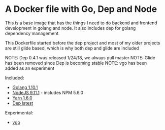 # A Docker file with Go, Dep and Node

This is a base image that has the things I need to do backend and frontend development in golang and node. It also includes dep for golang dependency management.

This Dockerfile started before the dep project and most of my older projects are still glide based, which is why both dep and glide are included

NOTE: Dep 0.4.1 was released 1/24/18, we always pull master
NOTE: Glide has been removed since Dep is becoming stable
NOTE: vgo has been added as an experiment

Included:

* [Golang 1.10.1](https://golang.org/)
* [NodeJS 9.11.1](https://nodejs.org/en/) - includes NPM 5.6.0
* [Yarn 1.6.0](https://yarnpkg.com/)
* [Dep latest](https://github.com/golang/dep)

Experimental:

* [vgo](https://github.com/golang/vgo)
